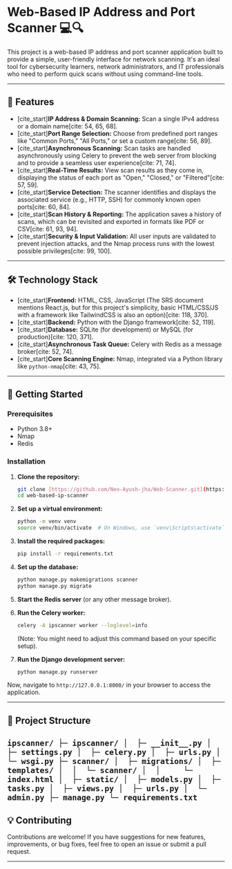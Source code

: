 # Web-Based IP Address and Port Scanner 💻🔍

This project is a web-based IP address and port scanner application built to provide a simple, user-friendly interface for network scanning. It's an ideal tool for cybersecurity learners, network administrators, and IT professionals who need to perform quick scans without using command-line tools.

---

## 🌟 Features

* [cite_start]**IP Address & Domain Scanning:** Scan a single IPv4 address or a domain name[cite: 54, 65, 68].
* [cite_start]**Port Range Selection:** Choose from predefined port ranges like "Common Ports," "All Ports," or set a custom range[cite: 56, 89].
* [cite_start]**Asynchronous Scanning:** Scan tasks are handled asynchronously using Celery to prevent the web server from blocking and to provide a seamless user experience[cite: 71, 74].
* [cite_start]**Real-Time Results:** View scan results as they come in, displaying the status of each port as "Open," "Closed," or "Filtered"[cite: 57, 59].
* [cite_start]**Service Detection:** The scanner identifies and displays the associated service (e.g., HTTP, SSH) for commonly known open ports[cite: 60, 84].
* [cite_start]**Scan History & Reporting:** The application saves a history of scans, which can be revisited and exported in formats like PDF or CSV[cite: 61, 93, 94].
* [cite_start]**Security & Input Validation:** All user inputs are validated to prevent injection attacks, and the Nmap process runs with the lowest possible privileges[cite: 99, 100].

---

## 🛠️ Technology Stack

* [cite_start]**Frontend:** HTML, CSS, JavaScript (The SRS document mentions React.js, but for this project's simplicity, basic HTML/CSS/JS with a framework like TailwindCSS is also an option)[cite: 118, 370].
* [cite_start]**Backend:** Python with the Django framework[cite: 52, 119].
* [cite_start]**Database:** SQLite (for development) or MySQL (for production)[cite: 120, 371].
* [cite_start]**Asynchronous Task Queue:** Celery with Redis as a message broker[cite: 52, 74].
* [cite_start]**Core Scanning Engine:** Nmap, integrated via a Python library like `python-nmap`[cite: 43, 75].

---

## 🚀 Getting Started

### Prerequisites

* Python 3.8+
* Nmap
* Redis

### Installation

1.  **Clone the repository:**
    ```bash
    git clone [https://github.com/Neo-Ayush-jha/Web-Scanner.git](https://github.com/Neo-Ayush-jha/Web-Scanner.git)
    cd web-based-ip-scanner
    ```

2.  **Set up a virtual environment:**
    ```bash
    python -m venv venv
    source venv/bin/activate  # On Windows, use `venv\Scripts\activate`
    ```

3.  **Install the required packages:**
    ```bash
    pip install -r requirements.txt
    ```

4.  **Set up the database:**
    ```bash
    python manage.py makemigrations scanner
    python manage.py migrate
    ```

5.  **Start the Redis server** (or any other message broker).

6.  **Run the Celery worker:**
    ```bash
    celery -A ipscanner worker --loglevel=info
    ```
    (Note: You might need to adjust this command based on your specific setup).

7.  **Run the Django development server:**
    ```bash
    python manage.py runserver
    ```

Now, navigate to `http://127.0.0.1:8000/` in your browser to access the application.

---

## 📂 Project Structure
``
ipscanner/
├─ ipscanner/
│  ├─ __init__.py
│  ├─ settings.py
│  ├─ celery.py
│  ├─ urls.py
│  └─ wsgi.py
├─ scanner/
│  ├─ migrations/
│  ├─ templates/
│  │  └─ scanner/
│  │     └─ index.html
│  ├─ static/
│  ├─ models.py
│  ├─ tasks.py
│  ├─ views.py
│  ├─ urls.py
│  └─ admin.py
├─ manage.py
└─ requirements.txt
``
---

## 💡 Contributing

Contributions are welcome! If you have suggestions for new features, improvements, or bug fixes, feel free to open an issue or submit a pull request.

---
